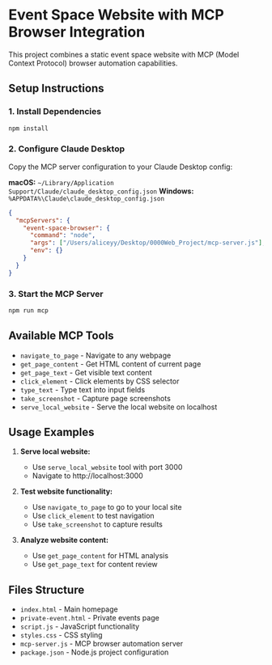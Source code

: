 # Event Space Website with MCP Browser Integration

This project combines a static event space website with MCP (Model Context Protocol) browser automation capabilities.

## Setup Instructions

### 1. Install Dependencies
```bash
npm install
```

### 2. Configure Claude Desktop
Copy the MCP server configuration to your Claude Desktop config:

**macOS:** `~/Library/Application Support/Claude/claude_desktop_config.json`
**Windows:** `%APPDATA%\Claude\claude_desktop_config.json`

```json
{
  "mcpServers": {
    "event-space-browser": {
      "command": "node",
      "args": ["/Users/aliceyy/Desktop/0000Web_Project/mcp-server.js"],
      "env": {}
    }
  }
}
```

### 3. Start the MCP Server
```bash
npm run mcp
```

## Available MCP Tools

- `navigate_to_page` - Navigate to any webpage
- `get_page_content` - Get HTML content of current page
- `get_page_text` - Get visible text content
- `click_element` - Click elements by CSS selector
- `type_text` - Type text into input fields
- `take_screenshot` - Capture page screenshots
- `serve_local_website` - Serve the local website on localhost

## Usage Examples

1. **Serve local website:**
   - Use `serve_local_website` tool with port 3000
   - Navigate to http://localhost:3000

2. **Test website functionality:**
   - Use `navigate_to_page` to go to your local site
   - Use `click_element` to test navigation
   - Use `take_screenshot` to capture results

3. **Analyze website content:**
   - Use `get_page_content` for HTML analysis
   - Use `get_page_text` for content review

## Files Structure

- `index.html` - Main homepage
- `private-event.html` - Private events page
- `script.js` - JavaScript functionality
- `styles.css` - CSS styling
- `mcp-server.js` - MCP browser automation server
- `package.json` - Node.js project configuration